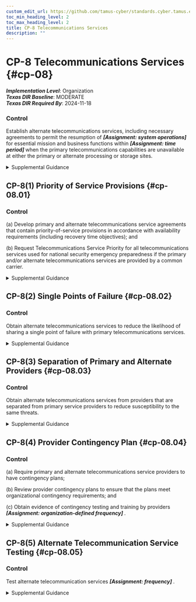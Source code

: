 ```yaml
---
custom_edit_url: https://github.com/tamus-cyber/standards.cyber.tamus.edu/tree/main/static/content/tamus.edu/TAMUS_profile.xml
toc_min_heading_level: 2
toc_max_heading_level: 2
title: CP-8 Telecommunications Services
description: ""
---
```


# CP-8 Telecommunications Services {#cp-08}

_**Implementation Level**_: Organization\
_**Texas DIR Baseline**_: MODERATE\
_**Texas DIR Required By**_: 2024-11-18

### Control

Establish alternate telecommunications services, including necessary agreements to permit the resumption of <strong> <em>[Assignment: system operations]</em> </strong> for essential mission and business functions within <strong> <em>[Assignment: time period]</em> </strong> when the primary telecommunications capabilities are unavailable at either the primary or alternate processing or storage sites.

<details>
  <summary>Supplemental Guidance</summary>

Telecommunications services (for data and voice) for primary and alternate processing and storage sites are in scope for <a xmlns="http://csrc.nist.gov/ns/oscal/1.0" href="#cp-8">CP-8</a> . Alternate telecommunications services reflect the continuity requirements in contingency plans to maintain essential mission and business functions despite the loss of primary telecommunications services. Organizations may specify different time periods for primary or alternate sites. Alternate telecommunications services include additional organizational or commercial ground-based circuits or lines, network-based approaches to telecommunications, or the use of satellites. Organizations consider factors such as availability, quality of service, and access when entering into alternate telecommunications agreements.

</details>

## CP-8(1) Priority of Service Provisions {#cp-08.01}

### Control

(a) Develop primary and alternate telecommunications service agreements that contain priority-of-service provisions in accordance with availability requirements (including recovery time objectives); and

(b) Request Telecommunications Service Priority for all telecommunications services used for national security emergency preparedness if the primary and/or alternate telecommunications services are provided by a common carrier.

<details>
  <summary>Supplemental Guidance</summary>

Organizations consider the potential mission or business impact in situations where telecommunications service providers are servicing other organizations with similar priority of service provisions. Telecommunications Service Priority (TSP) is a Federal Communications Commission (FCC) program that directs telecommunications service providers (e.g., wireline and wireless phone companies) to give preferential treatment to users enrolled in the program when they need to add new lines or have their lines restored following a disruption of service, regardless of the cause. The FCC sets the rules and policies for the TSP program, and the Department of Homeland Security manages the TSP program. The TSP program is always in effect and not contingent on a major disaster or attack taking place. Federal sponsorship is required to enroll in the TSP program.

</details>

## CP-8(2) Single Points of Failure {#cp-08.02}

### Control

Obtain alternate telecommunications services to reduce the likelihood of sharing a single point of failure with primary telecommunications services.

<details>
  <summary>Supplemental Guidance</summary>

In certain circumstances, telecommunications service providers or services may share the same physical lines, which increases the vulnerability of a single failure point. It is important to have provider transparency for the actual physical transmission capability for telecommunication services.

</details>

## CP-8(3) Separation of Primary and Alternate Providers {#cp-08.03}

### Control

Obtain alternate telecommunications services from providers that are separated from primary service providers to reduce susceptibility to the same threats.

<details>
  <summary>Supplemental Guidance</summary>

Threats that affect telecommunications services are defined in organizational assessments of risk and include natural disasters, structural failures, cyber or physical attacks, and errors of omission or commission. Organizations can reduce common susceptibilities by minimizing shared infrastructure among telecommunications service providers and achieving sufficient geographic separation between services. Organizations may consider using a single service provider in situations where the service provider can provide alternate telecommunications services that meet the separation needs addressed in the risk assessment.

</details>

## CP-8(4) Provider Contingency Plan {#cp-08.04}

### Control

(a) Require primary and alternate telecommunications service providers to have contingency plans;

(b) Review provider contingency plans to ensure that the plans meet organizational contingency requirements; and

(c) Obtain evidence of contingency testing and training by providers <strong> <em>[Assignment: organization-defined frequency]</em> </strong>.

<details>
  <summary>Supplemental Guidance</summary>

Reviews of provider contingency plans consider the proprietary nature of such plans. In some situations, a summary of provider contingency plans may be sufficient evidence for organizations to satisfy the review requirement. Telecommunications service providers may also participate in ongoing disaster recovery exercises in coordination with the Department of Homeland Security and state and local governments. Organizations may use these types of activities to satisfy evidentiary requirements related to service provider contingency plan reviews, testing, and training.

</details>

## CP-8(5) Alternate Telecommunication Service Testing {#cp-08.05}

### Control

Test alternate telecommunication services <strong> <em>[Assignment: frequency]</em> </strong>.

<details>
  <summary>Supplemental Guidance</summary>

Alternate telecommunications services testing is arranged through contractual agreements with service providers. The testing may occur in parallel with normal operations to ensure that there is no degradation in organizational missions or functions.

</details>

